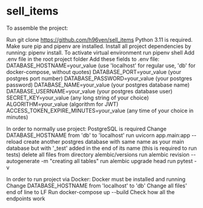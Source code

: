 # sell_items

To assemble the project:

Run git clone https://github.com/h96ven/sell_items
Python 3.11 is required.
Make sure pip and pipenv are installed. 
Install all project dependencies by running: pipenv install.
To activate virtual environment run pipenv shell
Add .env file in the root project folder
Add these fields to .env file:
DATABASE_HOSTNAME=your_value (use 'localhost' for regular use, 'db' for docker-compose, without quotes)
DATABASE_PORT=your_value (your postgres port number)
DATABASE_PASSWORD=your_value (your postgres password)
DATABASE_NAME=your_value (your postgres database name)
DATABASE_USERNAME=your_value (your postgres database user)
SECRET_KEY=your_value (any long string of your choice)
ALGORITHM=your_value (algorithm for JWT)
ACCESS_TOKEN_EXPIRE_MINUTES=your_value (any time of your choice in minutes)


In order to normally use project:
PostgreSQL is required
Change DATABASE_HOSTNAME from 'db' to 'localhost'
run uvicorn app.main:app --reload
create another postgres database with same name as your main database but with '_test' added in the end of its name (this is required to run tests)
delete all files from directory alembic/versions
run alembic revision --autogenerate -m "creating all tables"
run alembic upgrade head
run pytest -v


In order to run project via Docker:
Docker must be installed and running
Change DATABASE_HOSTNAME from 'localhost' to 'db'
Change all files' end of line to LF
Run docker-compose up --build
Check how all the endpoints work
